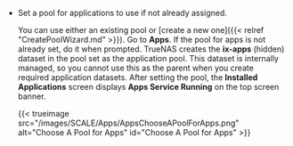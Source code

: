 &NewLine;

* Set a pool for applications to use if not already assigned.
  
  You can use either an existing pool or [create a new one]({{< relref "CreatePoolWizard.md" >}}).
  Go to **Apps**. If the pool for apps is not already set, do it when prompted.
  TrueNAS creates the **ix-apps** (hidden) dataset in the pool set as the application pool.
  This dataset is internally managed, so you cannot use this as the parent when you create required application datasets.
  After setting the pool, the **Installed Applications** screen displays **Apps Service Running** on the top screen banner.

  {{< trueimage src="/images/SCALE/Apps/AppsChooseAPoolForApps.png" alt="Choose A Pool for Apps" id="Choose A Pool for Apps" >}}